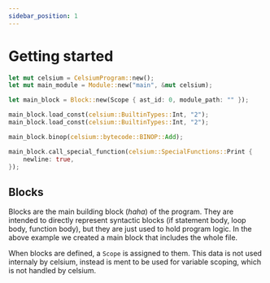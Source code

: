 ```yaml
---
sidebar_position: 1
---
```


# Getting started

```rust
let mut celsium = CelsiumProgram::new();
let mut main_module = Module::new("main", &mut celsium);

let main_block = Block::new(Scope { ast_id: 0, module_path: "" });

main_block.load_const(celsium::BuiltinTypes::Int, "2");
main_block.load_const(celsium::BuiltinTypes::Int, "2");

main_block.binop(celsium::bytecode::BINOP::Add);

main_block.call_special_function(celsium::SpecialFunctions::Print {
    newline: true,
});
```

## Blocks

Blocks are the main building block (*haha*) of the program. They are intended to directly represent syntactic blocks (if statement body, loop body, function body), but they are just used to hold program logic. In the above example we created a main block that includes the whole file.

When blocks are defined, a `Scope` is assigned to them. This data is not used internaly by celsium, instead is ment to be used for variable scoping, which is not handled by celsium.